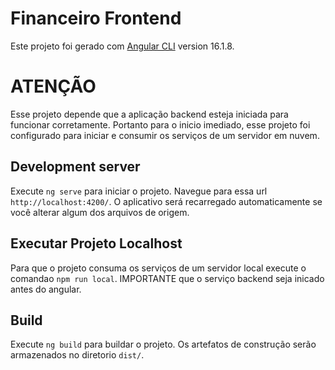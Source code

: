 # Financeiro Frontend

Este projeto foi gerado com [Angular CLI](https://github.com/angular/angular-cli) version 16.1.8.

# ATENÇÃO
Esse projeto depende que a aplicação backend esteja iniciada para funcionar corretamente. Portanto para o inicio imediado, esse projeto foi configurado para iniciar e consumir os serviços de um servidor em nuvem.


## Development server

Execute `ng serve` para iniciar o projeto. Navegue para essa url `http://localhost:4200/`. O aplicativo será recarregado automaticamente se você alterar algum dos arquivos de origem.

## Executar Projeto Localhost
Para que o projeto consuma os serviços de um servidor local execute o comandao `npm run local`. IMPORTANTE que o serviço backend seja inicado antes do angular.

## Build

Execute `ng build` para buildar o projeto. Os artefatos de construção serão armazenados no diretorio `dist/`.

